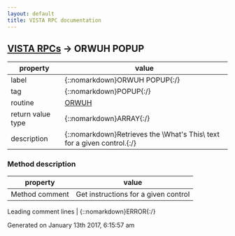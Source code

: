 ```yaml
---
layout: default
title: VISTA RPC documentation
---
```




## [VISTA RPCs](TableOfContent.md) &#8594; ORWUH POPUP 

 property | value 
--- | --- 
 label | {::nomarkdown}ORWUH POPUP{:/}
 tag | {::nomarkdown}POPUP{:/}
 routine | [ORWUH](http://code.osehra.org/dox/Routine_ORWUH_source.html)
 return value type | {::nomarkdown}ARRAY{:/}
 description | {::nomarkdown}Retrieves the \What's This\ text for a given control.{:/}


### Method description

 property | value 
 --- | --- 
 Method comment | Get instructions for a given control

 Leading comment lines | {::nomarkdown}ERROR{:/}




 Generated on January 13th 2017, 6:15:57 am